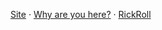 [Site](https://kmj-007.github.io/) · [Why are you here?](https://kmj-007.github.io/KMJ-007/) · [RickRoll](https://www.youtube.com/watch?v=dQw4w9WgXcQ)
